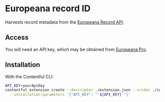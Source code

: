 # Europeana record ID

Harvests record metadata from the
[Europeana Record API](https://pro.europeana.eu/resources/apis/record).

## Access

You will need an API key, which may be obtained from
[Europeana Pro](https://pro.europeana.eu/resources/apis/intro#registration).

## Installation

With the Contentful CLI:
```bash
API_KEY=yourApiKey
contentful extension create --descriptor ./extension.json --srcdoc ./index.html \
  --installation-parameters '{"API_KEY": "'${API_KEY}'"}'
```

